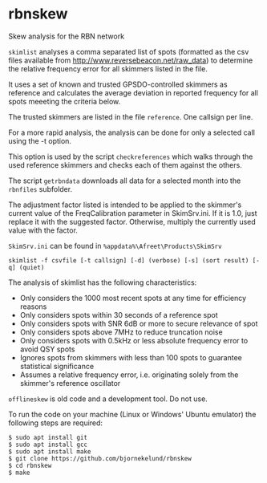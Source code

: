 # rbnskew
Skew analysis for the RBN network

`skimlist` analyses a comma separated list of spots (formatted as the csv 
files available from http://www.reversebeacon.net/raw_data) to determine 
the relative frequency error for all skimmers listed in the file. 

It uses a set of known and trusted GPSDO-controlled skimmers as reference 
and calculates the average deviation in reported frequency for all spots 
meeeting the criteria below.

The trusted skimmers are listed in the file `reference`. One callsign per line.

For a more rapid analysis, the analysis can be done for only a selected call 
using the -t option.

This option is used  by the script `checkreferences` which walks through the used
reference skimmers and checks each of them against the others. 

The script `getrbndata` downloads all data for a selected month into the 
`rbnfiles` subfolder.

The adjustment factor listed is intended to be applied to the skimmer's 
current value of the FreqCalibration parameter in SkimSrv.ini.
If it is 1.0, just replace it with the suggested factor. Otherwise, 
multiply the currently used value with the factor.

`SkimSrv.ini` can be found in `%appdata%\Afreet\Products\SkimSrv`

`skimlist -f csvfile [-t callsign] [-d] (verbose) [-s] (sort result) [-q] (quiet)`

The analysis of skimlist has the following characteristics:

* Only considers the 1000 most recent spots at any time for efficiency reasons
* Only considers spots within 30 seconds of a reference spot
* Only considers spots with SNR 6dB or more to secure relevance of spot
* Only considers spots above 7MHz to reduce truncation noise
* Only considers spots with 0.5kHz or less absolute frequency error to avoid QSY spots
* Ignores spots from skimmers with less than 100 spots to guarantee statistical significance
* Assumes a relative frequency error, i.e. originating solely from the skimmer's reference oscillator

`offlineskew` is old code and a development tool. Do not use. 

To run the code on your machine (Linux or Windows' Ubuntu emulator) the following steps are required:

`$ sudo apt install git`\
`$ sudo apt install gcc`\
`$ sudo apt install make`\
`$ git clone https://github.com/bjornekelund/rbnskew`\
`$ cd rbnskew`\
`$ make`
